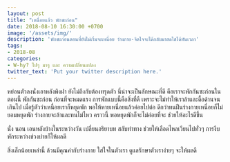 ```yaml
---
layout: post
title: "เหนื่อยแล้ว พักซะก่อน"
date: 2018-08-10 16:30:00 +0700
image: '/assets/img/'
description: 'พักซะก่อนตอนที่ยังไม่เริ่มจะเหนื่อย ร่างกาย-จิตใจจะได้กลับมาสดใสได้ทันเวลา'
tags:
- 2018-08
categories:
- W-hy? ไปๆ มาๆ และ ความเปลี่ยนแปลง
twitter_text: 'Put your twitter description here.'
---
```

หย่อนตัวลงนั่งเอาหลังพิงฝา ยังไม่ถึงกับต้องทรุดตัว นี่น่าจะเป็นลักษณะที่ดี คือเราจะพักกันซะก่อนในตอนนี้ พักกันซะก่อน ก่อนที่จะหมดแรง การพักแบบนี้คือสิ่งที่ดี เพราะจะไม่ทำให้เราล้าและดื้อด้านจนเกินไป เมื่อรู้ตัวว่าเหนื่อยเราก็หยุดพัก พอให้หายเหนื่อยแล้วค่อยไปต่อ ดีกว่าทนฝืนร่างกายเหนื่อยก็ไม่ยอมหยุดพัก ร่างกายจะล้าและทนไม่ไหว คราวนี้ พอหยุดพักก็จะไม่ค่อยที่จะ ช่วยให้อะไรดีขึ้น

นั่ง นอน เอนหลังบ้างในระหว่างวัน เปลี่ยนอริยาบท สลับท่าทาง ช่วยให้เลือดไหลเวียนไปทั่วๆ การงีบพักระหว่างช่วงบ่ายก็ให้ผลดี

สิ่งเล็กน้อยเหล่านี้ ล้วนมีคุณค่ากับร่างกาย ใส่ใจในตัวเรา ดูแลรักษาตัวเราง่ายๆ จะให้ผลดี
